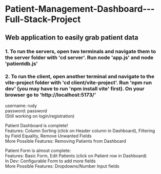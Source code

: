 # Patient-Management-Dashboard---Full-Stack-Project
## Web application to easily grab patient data


### 1. To run the servers, open two terminals and navigate them to the server folder with 'cd server'. Run node 'app.js' and node 'patientdb.js'

### 2. To run the client, open another terminal and navigate to the vite-project folder with 'cd client/vite-project'. Run 'npm run dev' (you may have to run 'npm install vite' first). On your browser go to 'http://localhost:5173/'

username: rudy  
password: password  
(Still working on login/registration)  
  
Patient Dashboard is complete!  
  Features: Column Sorting (click on Header column in Dashboard), Filtering by Field Equality, Remove Unwanted Fields  
  More Possible Features: Removing Patients from Dashboard  
  
Patient Form is almost complete:  
  Features: Basic Form, Edit Patients (click on Patient row in Dashboard)  
  In Dev: Configurable Form to add more fields  
  More Possible Features: Dropdowns/Number Input fields  

